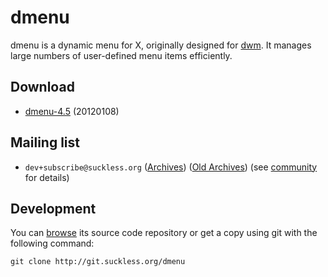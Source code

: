 dmenu
=====

dmenu is a dynamic menu for X, originally designed for
[dwm](http://dwm.suckless.org/). It manages large numbers of user-defined menu
items efficiently.


Download
--------

* [dmenu-4.5](http://dl.suckless.org/tools/dmenu-4.5.tar.gz) (20120108)


Mailing list
------------

* `dev+subscribe@suckless.org` ([Archives](http://lists.suckless.org/dev/)) 
([Old Archives](http://lists.suckless.org/dwm/)) (see [community](http://suckless.org/community/) for details)


Development
-----------
You can [browse](http://git.suckless.org/dmenu) its source code repository or get a copy using git with the following command:

	git clone http://git.suckless.org/dmenu

